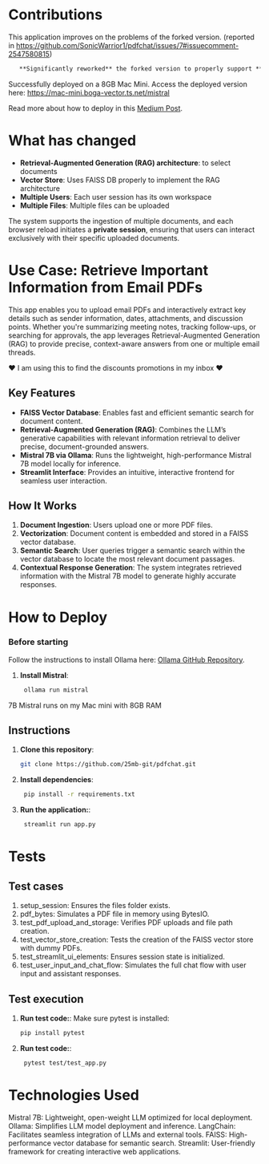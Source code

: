 # Contributions
This application improves on the problems of the forked version.
(reported in https://github.com/SonicWarrior1/pdfchat/issues/7#issuecomment-2547580815)

 ```markdown
    **Significantly reworked** the forked version to properly support **Retrieval-Augmented Generation (RAG)**.
 ```

Successfully deployed on a 8GB Mac Mini. Access the deployed version here: https://mac-mini.boga-vector.ts.net/mistral

Read more about how to deploy in this [Medium Post](https://medium.com/@25mb.git/deploying-mistral-7b-on-a-budget-friendly-mac-mini-with-reverse-proxy-using-tailserver-6bae3cb69365).


# What has changed
- **Retrieval-Augmented Generation (RAG) architecture**: to select documents
- **Vector Store**: Uses FAISS DB properly to implement the RAG architecture 
- **Multiple Users**: Each user session has its own workspace
- **Multiple Files**: Multiple files can be uploaded

The system supports the ingestion of multiple documents, and each browser reload initiates a **private session**, ensuring that users can interact exclusively with their specific uploaded documents.

# Use Case: Retrieve Important Information from Email PDFs
This app enables you to upload email PDFs and interactively extract key details such as sender information, dates, attachments, and discussion points. Whether you're summarizing meeting notes, tracking follow-ups, or searching for approvals, the app leverages Retrieval-Augmented Generation (RAG) to provide precise, context-aware answers from one or multiple email threads. 

❤️ I am using this to find the discounts promotions in my inbox ❤️ 

## Key Features
- **FAISS Vector Database**: Enables fast and efficient semantic search for document content.  
- **Retrieval-Augmented Generation (RAG)**: Combines the LLM’s generative capabilities with relevant information retrieval to deliver precise, document-grounded answers.  
- **Mistral 7B via Ollama**: Runs the lightweight, high-performance Mistral 7B model locally for inference.  
- **Streamlit Interface**: Provides an intuitive, interactive frontend for seamless user interaction.  

## How It Works
1. **Document Ingestion**: Users upload one or more PDF files.  
2. **Vectorization**: Document content is embedded and stored in a FAISS vector database.  
3. **Semantic Search**: User queries trigger a semantic search within the vector database to locate the most relevant document passages.  
4. **Contextual Response Generation**: The system integrates retrieved information with the Mistral 7B model to generate highly accurate responses.  

# How to Deploy

### Before starting
Follow the instructions to install Ollama here: [Ollama GitHub Repository](https://github.com/ollama/ollama).
1. **Install Mistral**:  

   ```bash
    ollama run mistral
    ```
7B Mistral runs on my Mac mini with 8GB RAM


## Instructions

1. **Clone this repository**:  
   ```bash
   git clone https://github.com/25mb-git/pdfchat.git
    ```

2. **Install dependencies**:
   ```bash
    pip install -r requirements.txt
    ```

3. **Run the application:**:
   ```bash
    streamlit run app.py
    ```

# Tests
## Test cases

1. setup_session: Ensures the files folder exists.
2. pdf_bytes: Simulates a PDF file in memory using BytesIO.
3. test_pdf_upload_and_storage: Verifies PDF uploads and file path creation.
4. test_vector_store_creation: Tests the creation of the FAISS vector store with dummy PDFs.
5. test_streamlit_ui_elements: Ensures session state is initialized.
6. test_user_input_and_chat_flow: Simulates the full chat flow with user input and assistant responses.

## Test execution
1. **Run test code:**:
Make sure pytest is installed:
   ```bash
   pip install pytest
    ```

2. **Run test code:**:
   ```bash
    pytest test/test_app.py
    ```

# Technologies Used

Mistral 7B: Lightweight, open-weight LLM optimized for local deployment.
Ollama: Simplifies LLM model deployment and inference.
LangChain: Facilitates seamless integration of LLMs and external tools.
FAISS: High-performance vector database for semantic search.
Streamlit: User-friendly framework for creating interactive web applications.
